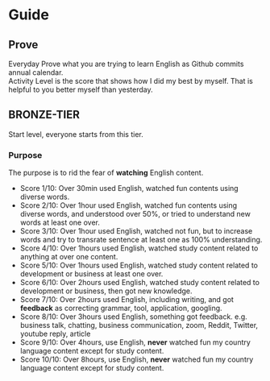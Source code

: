 # Guide 
## Prove 
Everyday Prove what you are trying to learn English as Github commits annual calendar. <br>
Activity Level is the score that shows how I did my best by myself. That is helpful to you better myself than yesterday.

## BRONZE-TIER
Start level, everyone starts from this tier.

### Purpose 
The purpose is to rid the fear of **watching** English content.
- Score 1/10: Over 30min used English, watched fun contents using diverse words.
- Score 2/10: Over 1hour used English, watched fun contents using diverse words, and understood over 50%, or tried to understand new words at least one over.
- Score 3/10: Over 1hour used English, watched not fun, but to increase words and try to transrate sentence at least one as 100% understanding.
- Score 4/10: Over 1hours used English, watched study content related to anything at over one content.
- Score 5/10: Over 1hours used English, watched study content related to development or business at least one over.
- Score 6/10: Over 2hours used English, watched study content related to development or business, then got new knowledge.
- Score 7/10: Over 2hours used English, including writing, and got **feedback** as correcting grammar, tool, application, googling.
- Score 8/10: Over 3hours used English, something got feedback. e.g. business talk, chatting, business communication, zoom, Reddit, Twitter, youtube reply, article 
- Score 9/10: Over 4hours, use English,  **never** watched fun my country language content except for study content.
- Score 10/10: Over 8hours, use English, **never** watched fun my country language content except for study content.

